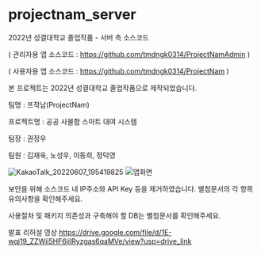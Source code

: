 # projectnam_server
2022년 성결대학교 졸업작품 - 서버 측 소스코드

( 관리자용 앱 소스코드 : https://github.com/tmdngk0314/ProjectNamAdmin )

( 사용자용 앱 소스코드 : https://github.com/tmdngk0314/ProjectNam )


본 프로젝트는 2022년 성결대학교 졸업작품으로 제작되었습니다.

팀명 		    : 프작남(ProjectNam)

프로젝트명  : 공공 사물함 스마트 대여 시스템

팀장        : 권정우

팀원		    : 김재욱, 노성우, 이동희, 정덕영






![KakaoTalk_20220607_195419825](https://github.com/BlackLair/projectnam_server/assets/80610197/79c8ba16-7344-4968-adae-e5d67f4065cd)
![앱화면](https://github.com/BlackLair/projectnam_server/assets/80610197/ae204259-f260-46a2-8aac-4fb5c095473d)



보안을 위해 소스코드 내 IP주소와 API Key 등을 제거하였습니다. 별첨문서의 각 항목 유의사항을 확인해주세요.

사용절차 및 패키지 의존성과 구축해야 할 DB는 별첨문서를 확인해주세요.



발표 리허설 영상 
https://drive.google.com/file/d/1E-wqj19_ZZWji5HF6jilRyzgas6qaMVe/view?usp=drive_link
